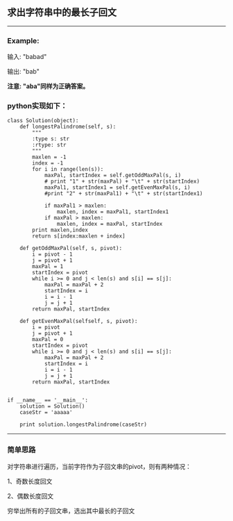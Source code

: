 ## 求出字符串中的最长子回文
---
### Example:
输入: "babad"

输出: "bab"

**注意: "aba"同样为正确答案。**

### python实现如下：
    class Solution(object):
        def longestPalindrome(self, s):
            """
            :type s: str
            :rtype: str
            """
            maxlen = -1
            index = -1
            for i in range(len(s)):
                maxPal, startIndex = self.getOddMaxPal(s, i)
                # print "1" + str(maxPal) + "\t" + str(startIndex)
                maxPal1, startIndex1 = self.getEvenMaxPal(s, i)
                #print "2" + str(maxPal1) + "\t" + str(startIndex1)

                if maxPal1 > maxlen:
                    maxlen, index = maxPal1, startIndex1
                if maxPal > maxlen:
                    maxlen, index = maxPal, startIndex
            print maxlen,index
            return s[index:maxlen + index]

        def getOddMaxPal(self, s, pivot):
            i = pivot - 1
            j = pivot + 1
            maxPal = 1  
            startIndex = pivot
            while i >= 0 and j < len(s) and s[i] == s[j]:
                maxPal = maxPal + 2
                startIndex = i
                i = i - 1
                j = j + 1
            return maxPal, startIndex

        def getEvenMaxPal(selfself, s, pivot):
            i = pivot
            j = pivot + 1
            maxPal = 0
            startIndex = pivot
            while i >= 0 and j < len(s) and s[i] == s[j]:
                maxPal = maxPal + 2
                startIndex = i
                i = i - 1
                j = j + 1
            return maxPal, startIndex


    if __name__ == '__main__':
        solution = Solution()
        caseStr = 'aaaaa'

        print solution.longestPalindrome(caseStr)


---
### 简单思路
对字符串进行遍历，当前字符作为子回文串的pivot，则有两种情况：

1、奇数长度回文

2、偶数长度回文

穷举出所有的子回文串，选出其中最长的子回文


